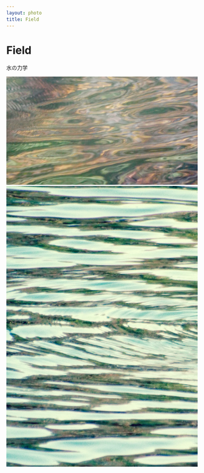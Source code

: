 ```yaml
---
layout: photo
title: Field
---
```

# Field

水の力学

![image](/assets/images/field_1.jpg)
![image](/assets/images/field_2.jpg)
